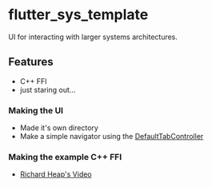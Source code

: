# flutter_sys_template

UI for interacting with larger systems architectures.

## Features

- C++ FFI
- just staring out...

### Making the UI
- Made it's own directory
- Make a simple navigator using the [DefaultTabController](https://api.flutter.dev/flutter/material/DefaultTabController-class.html)

### Making the example C++ FFI
- [Richard Heap's Video](https://youtu.be/X8JD8hHkBMc?si=KiafIOQAq8faXQJn)